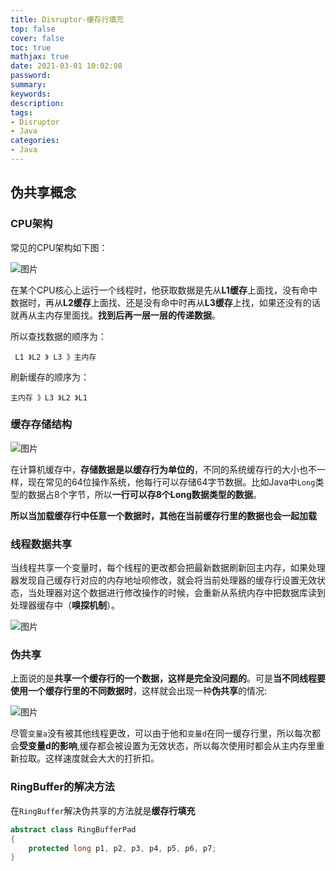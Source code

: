 ```yaml
---
title: Disruptor-缓存行填充
top: false
cover: false
toc: true
mathjax: true
date: 2021-03-01 10:02:08
password:
summary:
keywords:
description:
tags:
- Disruptor
- Java
categories:
- Java
---
```


## 伪共享概念

### CPU架构

常见的CPU架构如下图：

![图片](https://cdn.jsdelivr.net/gh/greycodee/images@main/images/2021/10/08/20201116145239.jpg)

在某个CPU核心上运行一个线程时，他获取数据是先从**L1缓存**上面找，没有命中数据时，再从**L2缓存**上面找、还是没有命中时再从**L3缓存**上找，如果还没有的话就再从主内存里面找。**找到后再一层一层的传递数据**。

所以查找数据的顺序为：

` L1 》L2 》 L3 》主内存`

刷新缓存的顺序为：

`主内存 》L3 》L2 》L1`

### 缓存存储结构

![图片](https://cdn.jsdelivr.net/gh/greycodee/images@main/images/2021/10/08/20201116150451.jpg)

在计算机缓存中，**存储数据是以缓存行为单位的**，不同的系统缓存行的大小也不一样，现在常见的64位操作系统，他每行可以存储64字节数据。比如Java中`Long`类型的数据占8个字节，所以**一行可以存8个Long数据类型的数据**。

**所以当加载缓存行中任意一个数据时，其他在当前缓存行里的数据也会一起加载**

### 线程数据共享

当线程共享一个变量时，每个线程的更改都会把最新数据刷新回主内存，如果处理器发现自己缓存行对应的内存地址呗修改，就会将当前处理器的缓存行设置无效状态，当处理器对这个数据进行修改操作的时候，会重新从系统内存中把数据库读到处理器缓存中（**嗅探机制**）。

![图片](https://cdn.jsdelivr.net/gh/greycodee/images@main/images/2021/10/08/20201116153352.jpg)

### 伪共享

上面说的是**共享一个缓存行的一个数据，这样是完全没问题的**。可是**当不同线程要使用一个缓存行里的不同数据时**，这样就会出现一种**伪共享**的情况:

![图片](https://cdn.jsdelivr.net/gh/greycodee/images@main/images/2021/10/08/20201116155013.jpg)

尽管`变量a`没有被其他线程更改，可以由于他和`变量d`在同一缓存行里，所以每次都会**受变量d的影响**,缓存都会被设置为无效状态，所以每次使用时都会从主内存里重新拉取。这样速度就会大大的打折扣。

### RingBuffer的解决方法

在`RingBuffer`解决伪共享的方法就是**缓存行填充**

```java
abstract class RingBufferPad
{
    protected long p1, p2, p3, p4, p5, p6, p7;
}
```